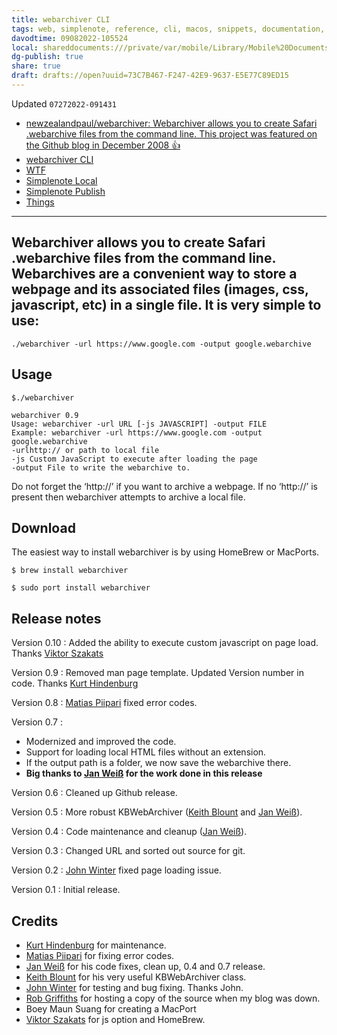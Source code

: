 ```yaml
---
title: webarchiver CLI
tags: web, simplenote, reference, cli, macos, snippets, documentation, archive
davodtime: 09082022-105524
local: shareddocuments:///private/var/mobile/Library/Mobile%20Documents/iCloud~md~obsidian/Documents/OBSHIDDIAN/drafts/73C7B467-F247-42E9-9637-E5E77C89ED15.md
dg-publish: true
share: true
draft: drafts://open?uuid=73C7B467-F247-42E9-9637-E5E77C89ED15
---
```

Updated `07272022-091431`

- [newzealandpaul/webarchiver: Webarchiver allows you to create Safari .webarchive files from the command line. This project was featured on the Github blog in December 2008 👍](https://github.com/newzealandpaul/webarchiver)
- [webarchiver CLI](drafts://open?uuid=CAABBB06-186C-437D-BC30-65844BDBEC2B)
- [WTF](https://davidblue.wtf/drafts/CAABBB06-186C-437D-BC30-65844BDBEC2B.html)
- [Simplenote Local](simplenote://note/7e7592d5c20041c0a2ed8610e6c70e8e)
- [Simplenote Publish](http://simp.ly/publish/nyQqq5)
- [Things](things:///show?id=BjF5CaJMwPbPzgzkKrdt6q)

---

## Webarchiver allows you to create Safari .webarchive files from the command line. Webarchives are a convenient way to store a webpage and its associated files (images, css, javascript, etc) in a single file. It is very simple to use:

`./webarchiver -url https://www.google.com -output google.webarchive`

## Usage

```
$./webarchiver

webarchiver 0.9
Usage: webarchiver -url URL [-js JAVASCRIPT] -output FILE
Example: webarchiver -url https://www.google.com -output google.webarchive
-urlhttp:// or path to local file
-js Custom JavaScript to execute after loading the page
-output File to write the webarchive to.
```

Do not forget the ‘http://’ if you want to archive a webpage. If no
‘http://’ is present then webarchiver attempts to archive a local file.

## Download

The easiest way to install webarchiver is by using HomeBrew or MacPorts.
   
```
$ brew install webarchiver

$ sudo port install webarchiver
```

## Release notes

Version 0.10 : Added the ability to execute custom javascript on page load. Thanks [Viktor Szakats](https://github.com/vszakats)

Version 0.9 : Removed man page template. Updated Version number in code. Thanks [Kurt Hindenburg][]

Version 0.8 : [Matias Piipari][] fixed error codes.

Version 0.7 : 

- Modernized and improved the code.
- Support for loading local HTML files without an extension.
- If the output path is a folder, we now save the webarchive there.
- **Big thanks to [Jan Weiß][] for the work done in this release**

Version 0.6 : Cleaned up Github release.

Version 0.5 : More robust KBWebArchiver ([Keith Blount][] and [Jan Weiß][]).

Version 0.4 : Code maintenance and cleanup ([Jan Weiß][]).

Version 0.3 : Changed URL and sorted out source for git.

Version 0.2 : [John Winter][] fixed page loading issue.

Version 0.1 : Initial release.

## Credits
-   [Kurt Hindenburg][] for maintenance. 
-   [Matias Piipari][] for fixing error codes.
-   [Jan Weiß][] for his code fixes, clean up, 0.4 and 0.7 release. 
-   [Keith Blount][] for his very
useful KBWebArchiver class.
-   [John Winter][] for testing and bug fixing. Thanks John.
-   [Rob Griffiths][] for hosting a copy of the source when my blog was
down.
-   Boey Maun Suang for creating a MacPort
-   [Viktor Szakats](https://github.com/vszakats) for js option and HomeBrew.

  [Matias Piipari]: https://github.com/mz2
  [MacPorts]: https://www.macports.org/
  [Jan Weiß]: https://github.com/JanX2/webarchiver
  [John Winter]: http://www.shipsomecode.com/
  [Keith Blount]: https://www.literatureandlatte.com/
  [Rob Griffiths]: https://www.macosxhints.com/
  [Kurt Hindenburg]: https://github.com/kurthindenburg?tab=activity